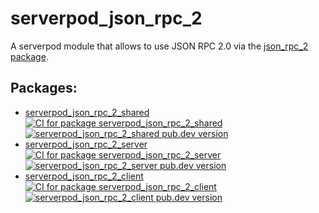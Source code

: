 # serverpod_json_rpc_2

A serverpod module that allows to use JSON RPC 2.0 via the [json_rpc_2 package](https://pub.dev/packages/json_rpc_2).

## Packages:
- [serverpod_json_rpc_2_shared](https://github.com/Skycoder42/serverpod_json_rpc_2/tree/main/serverpod_json_rpc_2_shared)
[![CI for package serverpod_json_rpc_2_shared](https://github.com/Skycoder42/serverpod_json_rpc_2/actions/workflows/shared_ci.yaml/badge.svg)](https://github.com/Skycoder42/serverpod_json_rpc_2/actions/workflows/shared_ci.yaml)
[![serverpod_json_rpc_2_shared pub.dev version](https://img.shields.io/pub/v/serverpod_json_rpc_2_shared)](https://pub.dev/packages/serverpod_json_rpc_2_shared)
- [serverpod_json_rpc_2_server](https://github.com/Skycoder42/serverpod_json_rpc_2/tree/main/serverpod_json_rpc_2_server)
[![CI for package serverpod_json_rpc_2_server](https://github.com/Skycoder42/serverpod_json_rpc_2/actions/workflows/server_ci.yaml/badge.svg)](https://github.com/Skycoder42/serverpod_json_rpc_2/actions/workflows/server_ci.yaml)
[![serverpod_json_rpc_2_server pub.dev version](https://img.shields.io/pub/v/serverpod_json_rpc_2_server)](https://pub.dev/packages/serverpod_json_rpc_2_server)
- [serverpod_json_rpc_2_client](https://github.com/Skycoder42/serverpod_json_rpc_2/tree/main/serverpod_json_rpc_2_client)
[![CI for package serverpod_json_rpc_2_client](https://github.com/Skycoder42/serverpod_json_rpc_2/actions/workflows/client_ci.yaml/badge.svg)](https://github.com/Skycoder42/serverpod_json_rpc_2/actions/workflows/client_ci.yaml)
[![serverpod_json_rpc_2_client pub.dev version](https://img.shields.io/pub/v/serverpod_json_rpc_2_client)](https://pub.dev/packages/serverpod_json_rpc_2_client)
